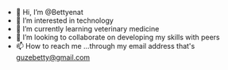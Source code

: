 - 👋 Hi, I’m @Bettyenat
- 👀 I’m interested in technology 
- 🌱 I’m currently learning veterinary medicine
- 💞️ I’m looking to collaborate on developing my skills with peers 
- 📫 How to reach me ...through my email address that's guzebetty@gmail.com 


<!---
Bettyenat/Bettyenat is a ✨ special ✨ repository because its `README.md` (this file) appears on your GitHub profile.
You can click the Preview link to take a look at your changes.
--->
